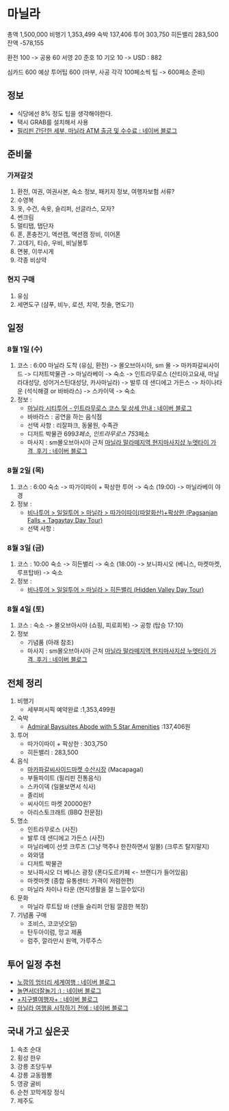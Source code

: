 # 마닐라
총액 1,500,000 
비행기 1,353,499
숙박 137,406
투어 303,750
히든밸리 283,500
잔액 -578,155

환전 100 -> 공용 60 서영 20 준호 10 기오 10 -> USD : 882

심카드 600 예상
투어팁 600 (마부, 사공 각각 100페소씩 팁 -> 600페소 준비)

## 정보
* 식당에선 8% 정도 팁을 생각해야한다.
* 택시 GRAB를 설치해서 사용
* [필리핀 간단한 세부, 마닐라 ATM 출금 및 수수료 : 네이버 블로그](https://m.blog.naver.com/ggyh16/221312085395)

## 준비물
### 가져갈것
1. 환전, 여권, 여권사본, 숙소 정보, 패키지 정보, 여행자보험 서류?
2. 수영복
3. 옷, 수건, 속옷, 슬리퍼, 선글라스, 모자?
4. 썬크림
5. 멀티탭, 탭단자
6. 폰, 폰충전기, 액션캠, 액션캠 장비, 이어폰
7. 고데기, 티슈, 우비, 비닐봉투
8. 면봉, 이쑤시게
9. 갹종 비상약
### 현지 구매
1. 유심
2. 세면도구 (샴푸, 비누, 로션, 치약, 칫솔, 면도기)

## 일정
### 8월 1일 (수)
1. 코스 : 6:00 마닐라 도착 (유심, 환전) -> 몰오브아시아, sm 몰 -> 마카파갈씨사이드 -> 디저트박물관 -> 마닐라베이 -> 숙소 -> 인트라무로스 (산티아고요새, 마닐라대성당, 성어거스틴대성당, 카사마닐라) -> 발루 데 샌디에고 가든스 -> 차이나타운 (석식해결 or 바바라스) -> 스카이덱 -> 숙소
2. 정보 :
	- [마닐라 시티투어 - 인트라무로스 코스 및 상세 안내 : 네이버 블로그](http://blog.naver.com/PostView.nhn?blogId=avnet75&logNo=220005525924)
	- 바바라스 : 공연을 하는 음식점 
	- 선택 사항 : 리잘파크, 동물원, 수족관
	* 디저트 박물관 699*3페소, 인트라무로스 75*3페소
	* 마사지 : sm몰오브아시아 근처 [마닐라 말라떼지역 현지마사지샵 누엣타이 가격, 후기 : 네이버 블로그](http://blog.naver.com/PostView.nhn?blogId=sjjm1&logNo=220995747021)

### 8월 2일 (목)
1. 코스 : 6:00 숙소 -> 따가이따이 + 팍상한 투어 -> 숙소 (19:00) -> 마닐라베이 야경
2. 정보 :
	- [비나투어 > 일일투어 > 마닐라 > 따가이따이(따알화산)+팍상한 (Pagsanjan Falls + Tagaytay Day Tour)](http://vinatour.co.kr/Tour/TourView.aspx?page=1&region_cd=AS001&srch_type=&srch_value=&tour_no=TO00001)
	- 선택 사항 : 

### 8월 3일 (금)
1. 코스 : 10:00 숙소 -> 히든밸리 -> 숙소 (18:00) -> 보니파시오 (베니스, 마켓마켓, 루프탑바) -> 숙소
2. 정보 :
	- [비나투어 > 일일투어 > 마닐라 > 히든밸리 (Hidden Valley Day Tour)](http://vinatour.co.kr/Tour/TourView.aspx?page=1&region_cd=AS001&srch_type=title&srch_value=%ED%9E%88%EB%93%A0&tour_no=TO00005)

### 8월 4일 (토)
1. 코스 : 숙소 -> 몰오브아시아 (쇼핑, 피로회복) -> 공항 (탑승 17:10)
2. 정보
	* 기념품 (아래 참조)
	* 마사지 : sm몰오브아시아 근처 [마닐라 말라떼지역 현지마사지샵 누엣타이 가격, 후기 : 네이버 블로그](http://blog.naver.com/PostView.nhn?blogId=sjjm1&logNo=220995747021)

## 전체 정리
1. 비행기
	- 세부퍼시픽 예약완료 :1,353,499원
2. 숙박 
	- [Admiral Baysuites Abode with 5 Star Amenities](https://www.airbnb.co.kr/rooms/11174895?location=%EB%A7%88%EB%8B%90%EB%9D%BC%2C%20%EB%A7%88%EB%8B%90%EB%9D%BC%20%EB%8C%80%EB%8F%84%EC%8B%9C%2C%20%ED%95%84%EB%A6%AC%ED%95%80&adults=3&check_in=2018-08-01&check_out=2018-08-04&s=e9VBird0)  :137,406원
3. 투어
	- 따가이따이 + 팍상한 : 303,750
	- 히든밸리 : 283,500
4. 음식
	* [마카파갈씨사이드마켓 수산시장](http://blog.daum.net/_blog/BlogTypeView.do?blogid=0Gagz&articleno=8129359&_bloghome_menu=recenttext&totalcnt=3334) (Macapagal)
	* 부들파이트 (필리핀 전통음식)
	* 스카이덱 (일몰보면서 식사)
	* 졸리비 
	* 씨사이드 마켓 20000원?
	* 아리스토크래트 (BBQ 전문점)
5. 명소
	* 인트라무로스 (사진)
	* 발루 데 샌디에고 가든스 (사진)
	* 마닐라베이 선셋 크루즈 (그냥 맥주나 한잔하면서 일몰) (크루즈 탈지말지)
	* 와와댐
	* 디저트 박물관
	* 보나파시오 더 베니스 광장 (폰다도르카페 <- 브랜디가 들어있음)
	* 마켓마켓 (종합 유통센터: 가격이 저렴한편)
	* 마닐라 차이나 타운 (현지생활을 잘 느낄수있다)
6. 문화
	* 마닐라 루트탑 바 (샌들 슬리퍼 안됨 깔끔한 복장)
7. 기념품 구매
	- 조비스, 코코넛오일)
	- 탄두아이럼, 망고 제품
	- 럼주, 깔라만시 원액, 가루주스 

## 투어 일정 추천
* [노깜의 엉터리 세계여행 : 네이버 블로그](https://tjdrud34.blog.me/221253218907)
* [놀면서더잘놀기 :) : 네이버 블로그](https://dlfauddl.blog.me/221104792400)
* [+지구별여행자+ : 네이버 블로그](https://gikimi23.blog.me/221264830444)
* [마닐라 여행을 시작하기 전에 : 네이버 블로그](https://m.blog.naver.com/PostView.nhn?blogId=dollph&logNo=220621014960&proxyReferer=https%3A%2F%2Fwww.google.co.kr%2F)

## 국내 가고 싶은곳
1. 속초 순대
2. 횡성 한우
3. 강릉 초당두부
4. 강릉 교동짬뽕
5. 영광 굴비 
6. 순천 꼬막게장 정식
7. 제주도



